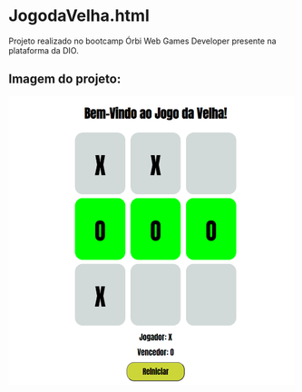# JogodaVelha.html
Projeto realizado no bootcamp Órbi Web Games Developer presente na plataforma da DIO.


## Imagem do projeto:

![jogodavelha](jogodavelhaX.png)
